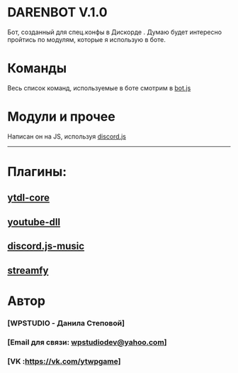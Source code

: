 #  DARENBOT V.1.0
Бот, созданный для спец.конфы в Дискорде .
Думаю будет интересно пройтись по модулям, которые я использую в боте.
# Команды
Весь список команд, используемые в боте смотрим в [bot.js](https://github.com/wpstudiods/darenbot/blob/master/bot.js)

# Модули и прочее
Написан он на JS, используя 
[discord.js](https://discord.js.org/)
***
# Плагины: 

[ytdl-core](https://github.com/fent/node-ytdl-core)
---
[youtube-dll](https://github.com/rg3/youtube-dl)
---
[discord.js-music](https://github.com/bdistin/OhGodMusicBot)
---
[streamfy](https://github.com/nfroidure/gulp-streamify)
---

# Автор 
### [WPSTUDIO - Данила Степовой]
### [Email для связи: wpstudiodev@yahoo.com]
### [VK :https://vk.com/ytwpgame]

